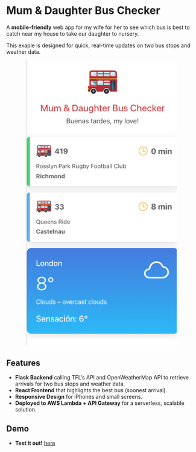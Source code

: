 # Mum & Daughter Bus Checker 

A **mobile-friendly** web app for my wife for her to see which bus is best to catch near my house to take our daughter to nursery.

This exaple is designed for quick, real-time updates on two bus stops and weather data.

<p align="center">
  <img src="assets/Screenshot.png"
       alt="Screenshot of the Web App"
       width="400" />
</p>

## Features

- **Flask Backend** calling TFL’s API and OpenWeatherMap API to retrieve arrivals for two bus stops and weather data.
- **React Frontend** that highlights the best bus (soonest arrival).
- **Responsive Design** for iPhones and small screens.
- **Deployed to AWS Lambda + API Gateway** for a serverless, scalable solution.

## Demo

- **Test it out!** [here](https://d2axdxobz13kok.cloudfront.net/)




